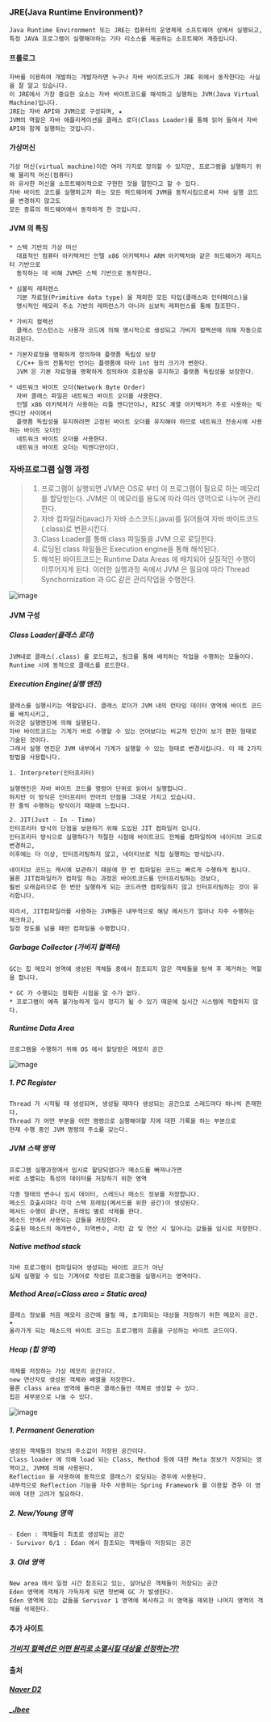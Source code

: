### JRE(Java Runtime Environment)?
```
Java Runtime Environment 또는 JRE는 컴퓨터의 운영체제 소프트웨어 상에서 실행되고,
특정 JAVA 프로그램이 실행해야하는 기타 리소스를 제공하는 소프트웨어 계층입니다.
```
#### 프롤로그 
```
자바를 이용하여 개발하는 개발자라면 누구나 자바 바이트코드가 JRE 위에서 동작한다는 사실을 잘 알고 있습니다. 
이 JRE에서 가장 중요한 요소는 자바 바이트코드를 해석하고 실행하는 JVM(Java Virtual Machine)입니다. 
JRE는 자바 API와 JVM으로 구성되며, ★
JVM의 역할은 자바 애플리케이션을 클래스 로더(Class Loader)를 통해 읽어 들여서 자바 API와 함께 실행하는 것입니다.
```
#### 가상머신
```
가상 머신(virtual machine)이란 여러 가지로 정의할 수 있지만, 프로그램을 실행하기 위해 물리적 머신(컴퓨터)
와 유사한 머신을 소프트웨어적으로 구현한 것을 말한다고 할 수 있다.
자바 바이트 코드를 실행하고자 하는 모든 하드웨어에 JVM을 동작시킴으로써 자바 실행 코드를 변경하지 않고도
모든 종류의 하드웨어에서 동작하게 한 것입니다.
```

#### JVM 의 특징
```
* 스택 기반의 가상 머신
  대표적인 컴퓨터 아키텍처인 인텔 x86 아키텍처나 ARM 아키텍처와 같은 하드웨어가 레지스터 기반으로
  동작하는 데 비해 JVM은 스택 기반으로 동작한다.

* 심볼릭 레퍼렌스
  기본 자료형(Primitive data type) 을 제외한 모든 타입(클래스와 인터페이스)을 
  명시적인 메모리 주소 기반의 레퍼런스가 아니라 심보릭 레퍼런스를 통해 참조한다.
  
* 가비지 컬렉션
  클래스 인스턴스는 사용자 코드에 의해 명시적으로 생성되고 가비지 컬렉션에 의해 자동으로 파괴된다.
  
* 기본자료형을 명확하게 정의하여 플랫폼 독립성 보장
  C/C++ 등의 전통적인 언어는 플랫폼에 따라 int 형의 크기가 변한다.
  JVM 은 기본 자료형을 명확하게 정의하여 호환성을 유지하고 플랫폼 독립성을 보장한다.

* 네트워크 바이트 오더(Network Byte Order)
  자바 클래스 파일은 네트워크 바이트 오더를 사용한다.
  인텔 x86 아키텍처가 사용하는 리틀 엔디안이나, RISC 계열 아키텍처가 주로 사용하는 빅 엔디안 사이에서
  플랫폼 독립성을 유지하려면 고정된 바이트 오더를 유지해야 하므로 네트워크 전송시에 사용하는 바이트 오더인
  네트워크 바이트 오더를 사용한다.
  네트워크 바이트 오더는 빅엔디안이다.
```
### 자바프로그램 실행 과정
> 1. 프로그램이 실행되면 JVM은 OS로 부터 이 프로그램이 필요로 하는 메모리를 할당받는다.
>    JVM은 이 메모리를 용도에 따라 여러 영역으로 나누어 관리한다.
> 2. 자바 컴파일러(javac)가 자바 소스코드(.java)를 읽어들여 자바 바이트코드(.class)로 변환시킨다.
> 3. Class Loader를 통해 class 파일들을 JVM 으로 로딩한다.
> 4. 로딩된 class 파일들은 Execution engine을 통해 해석된다.
> 5. 해석된 바이트코드는 Runtime Data Areas 에 배치되어 실질적인 수행이 이루어지게 된다.
>    이러한 실행과정 속에서 JVM 은 필요에 따라 Thread Synchornization 과 GC 같은 관리작업을 수행한다.    

![image](https://user-images.githubusercontent.com/43161245/164576847-d7595d74-e1fb-4d3d-b391-67e2c9200f69.png)

#### JVM 구성
##### Class Loader(클래스 로더)
```
JVM내로 클래스(.class) 를 로드하고, 링크를 통해 배치하는 작업을 수행하는 모듈이다.
Runtime 시에 동적으로 클래스를 로드한다. 
```
##### Execution Engine(실행 엔진)
```
클래스를 실행시키는 역할입니다. 클래스 로더가 JVM 내의 런타임 데이터 영역에 바이트 코드를 배치시키고,
이것은 실행엔진에 의해 실행된다.
자바 바이트코드는 기계가 바로 수행할 수 있는 언어보다는 비교적 인간이 보기 편한 형태로 기술된 것이다.
그래서 실행 엔진은 JVM 내부에서 기계가 실행할 수 있는 형태로 변경시킵니다. 이 때 2가지 방법을 사용합니다.

1. Interpreter(인터프리터)

실행엔진은 자바 바이트 코드를 명령어 단위로 읽어서 실행합니다.
하지만 이 방식은 인터프리터 언어의 단점을 그대로 가지고 있습니다. 
한 줄씩 수행하는 방식이기 때문에 느립니다.

2. JIT(Just - In - Time)
인터프리터 방식의 단점을 보완하기 위해 도입된 JIT 컴파일러 입니다.
인터프리터 방식으로 실행하다가 적절한 시점에 바이트코드 전체를 컴파일하여 네이티브 코드로 변경하고,
이후에는 더 이상, 인터프리팅하지 않고, 네이티브로 직접 실행하는 방식입니다.

네이티브 코드는 캐시에 보관하기 때문에 한 번 컴파일된 코드는 빠르게 수행하게 됩니다.
물론 JIT컴파일러가 컴파일 하는 과정은 바이트코드를 인터프리팅하는 것보다, 
훨씬 오래걸리므로 한 번만 실행하게 되는 코드라면 컴파일하지 않고 인터프리팅하는 것이 유리합니다.

따라서, JIT컴파일러를 사용하는 JVM들은 내부적으로 해당 메서드가 얼마나 자주 수행하는 체크하고,
일정 정도를 넘을 때만 컴파일을 수행합니다.
```
##### Garbage Collector (가비지 컬렉터)
```
GC는 힙 메모리 영역에 생성된 객체들 중에서 참조되지 않은 객체들을 탐색 후 제거하는 역할을 합니다.

* GC 가 수행되는 정확한 시점을 알 수가 없다. 
* 프로그램이 예측 불가능하게 일시 정지가 될 수 있기 때문에 실시간 시스템에 적합하지 않다.
```

##### Runtime Data Area
```
프로그램을 수행하기 위해 OS 에서 할당받은 메모리 공간
```
![image](https://user-images.githubusercontent.com/43161245/164579549-f220ebc4-3c7d-440e-9dd2-62dd35a8d0b5.png)

##### 1. PC Register 
```
Thread 가 시작될 때 생성되며, 생성될 때마다 생성되는 공간으로 스레드마다 하나씩 존재한다.
Thread 가 어떤 부분을 어떤 명령으로 실행해야할 지에 대한 기록을 하는 부분으로 
현재 수행 중인 JVM 명령의 주소를 갖는다.
```
##### JVM 스택 영역
```
프로그램 실행과정에서 임시로 할당되었다가 메소드를 빠져나가면 
바로 소멸되는 특성의 데이터를 저장하기 위한 영역

각종 형태의 변수나 임시 데이터, 스레드나 메소드 정보를 저장합니다.
메소드 호출시마다 각각 스택 프레임(메서드를 위한 공간)이 생성된다.
메서드 수행이 끝나면, 프레임 별로 삭제를 한다.
메소드 안에서 사용되는 값들을 저장한다.
호출된 메소드의 매개변수, 지역변수, 리턴 값 및 연산 시 일어나는 값들을 임시로 저장한다.
```
##### Native method stack
```
자바 프로그램이 컴파일되어 생성되는 바이트 코드가 아닌 
실제 실행할 수 있는 기계어로 작성된 프로그램을 실행시키는 영역이다.
```
##### Method Area(=Class area = Static area)
```
클래스 정보를 처음 메모리 공간에 올릴 때, 초기화되는 대상을 저장하기 위한 메모리 공간. ★
올라가게 되는 메소드의 바이트 코드는 프로그램의 흐름을 구성하는 바이트 코드이다.
```
##### Heap (힙 영역)
```
객체를 저장하는 가상 메모리 공간이다.
new 연산자로 생성된 객체와 배열을 저장한다.
물론 class area 영역에 올라온 클래스들만 객체로 생성할 수 있다.
힙은 세부분으로 나눌 수 있다.
```
![image](https://user-images.githubusercontent.com/43161245/164580835-16719e27-64ac-4136-a9f2-46b76bb13ad5.png)

##### 1. Permanent Generation
```
생성된 객체들의 정보의 주소값이 저장된 공간이다.
Class loader 에 의해 load 되는 Class, Method 등에 대한 Meta 정보가 저장되는 영역이고, JVM에 의해 사용된다.
Reflection 을 사용하여 동적으로 클래스가 로딩되는 경우에 사용된다.
내부적으로 Reflection 기능을 자주 사용하는 Spring Framework 를 이용할 경우 이 영여에 대한 고려가 필요하다.
```
##### 2. New/Young 영역
```
- Eden : 객체들이 최초로 생성되는 공간
- Survivor 0/1 : Edan 에서 참조되는 객체들이 저장되는 공간
```

##### 3. Old 영역
```
New area 에서 일정 시간 참조되고 있는, 살아남은 객체들이 저장되는 공간 
Eden 영역에 객체가 가득차게 되면 첫번째 GC 가 발생한다.
Eden 영역에 있는 값들을 Servivor 1 영역에 복사하고 이 영역을 제외한 나머지 영역의 객체를 삭제한다.
```
#### 추가 사이트
##### [가비지 컬렉션은 어떤 원리로 소멸시킬 대상을 선정하는가?](https://asfirstalways.tistory.com/159)

#### 출처
##### [Naver D2](https://d2.naver.com/helloworld/1230)
##### [_Jbee](https://asfirstalways.tistory.com/158)
